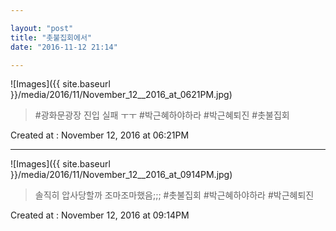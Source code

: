 ```yaml
---

layout: "post"  
title: "촛불집회에서"  
date: "2016-11-12 21:14"

---
```


![Images]({{ site.baseurl }}/media/2016/11/November_12__2016_at_0621PM.jpg)

> \#광화문광장 진입 실패 ㅜㅜ #박근혜하야하라 #박근혜퇴진 #촛불집회

Created at : November 12, 2016 at 06:21PM

---

![Images]({{ site.baseurl }}/media/2016/11/November_12__2016_at_0914PM.jpg)

> 솔직히 압사당할까 조마조마했음;;; #촛불집회 #박근혜하야하라 #박근혜퇴진

Created at : November 12, 2016 at 09:14PM
